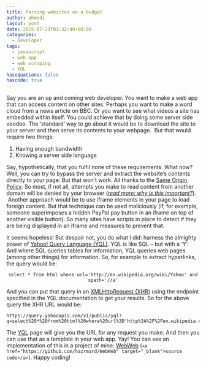 ```yaml
---
title: Parsing websites on a budget
author: ahmedi
layout: post
date: 2015-07-23T01:32:40+00:00
categories:
  - Developer
tags:
  - javascript
  - web app
  - web scraping
  - YQL
hasequations: false
hascode: true
---
```

Say you are an up and coming web developer. You want to make a web app that can access content on other sites. Perhaps you want to make a word cloud from a news article on BBC. Or you want to see what videos a site has embedded within itself. You could achieve that by doing some server side voodoo. The &#8216;standard&#8217; way to go about it would be to download the site to your server and then serve its contents to your webpage.  But that would require two things:<!--more-->

  1. Having enough bandwidth
  2. Knowing a server side language

Say, hypothetically, that you fulfil none of these requirements. What now? Well, you can try to bypass the server and extract the website&#8217;s contents directly to your page. But that won&#8217;t work. All thanks to the <a href="https://developer.mozilla.org/en-US/docs/Web/Security/Same-origin_policy" target="_blank">Same Origin Policy</a>. So most, if not all, attempts you make to read content from another domain will be denied by your browser (_<a href="http://security.stackexchange.com/questions/8264/why-is-the-same-origin-policy-so-important" target="_blank">read more: why is this important?</a>_).  Another approach would be to use iframe elements in your page to load foreign content. But that technique can be used maliciously (if, for example, someone superimposes a hidden PayPal pay button in an iframe on top of another visible button). So many sites have scripts in place to detect if they are being displayed in an iframe and measures to prevent that.

It seems hopeless! But despair not, you do what I did: harness the almighty power of <a href="https://developer.yahoo.com/yql" target="_blank">Yahoo! Query Language (YQL)</a>. YQL is like SQL &#8211; but with a &#8216;Y&#8217;. And where SQL queries tables for information, YQL queries web pages (among other things) for information. So, for example to extract hyperlinks, the query would be:

<p style="text-align: center;">
  <code>select * from html where url='http://en.wikipedia.org/wiki/Yahoo' and xpath='//a'</code>
</p>

<p style="text-align: left;">
  And you can put that query in an <a href="http://www.w3schools.com/ajax/ajax_xmlhttprequest_send.asp" target="_blank">XMLHttpRequest (XHR)</a> using the endpoint specified in the YQL documentation to get your results. So for the above query the XHR URL would be:
</p>

  <pre><code>https://query.yahooapis.com/v1/public/yql?q=select%20*%20from%20html%20where%20url%3D'http%3A%2F%2Fen.wikipedia.org%2Fwiki%2FYahoo'%20and%20xpath%3D'%2F%2Fa'&format=json&env=store%3A%2F%2Fdatatables.org%2Falltableswithkeys</code></pre>

<p style="text-align: left;">
  The <a href="https://developer.yahoo.com/yql/" target="_blank">YQL</a> page will give you the URL for any request you make. And then you can use that as a template in your web app. Yay! You can see an implementation of this in a project of mine: <a href="http://lab.iahmed.me/webweb" target="_blank">WebWeb</a> (<code>&lt;a href="https://github.com/hazrmard/WebWeb" target="_blank">source code&lt;/a></code>). Happy coding!
</p>
